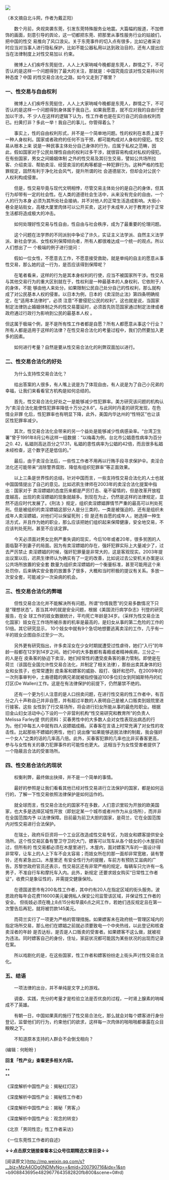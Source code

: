 ![](_resources/看上去很美——中国性交易合法化之路image0.jpg)

（本文摘自北斗网，作者为戴正阳）

  

　　数个月前，央视突袭东莞，引发东莞特殊服务业地震。大篇幅的报道，不加修饰的画面，刻意引导的舆论，这一切都把东莞、把那里从事性服务行业的姑娘们，把中国的性交
易推向了风口浪尖。关于东莞事件的切入点有很多，比如记者采访时应当对当事人进行隐私保护，比如不能公器私用以达到政治目的，还有人提出应当在法律制度上对性交易加以
约束。

　　微博上人们疾呼东莞挺住，人人上大家呐喊今晚都是东莞人，群情之下，不可否认的是这样一个问题得到了最大的关注，那就是：中国究竟应该对性交易持以何种态度？中国
的性交易合法化之路，如今又走到了哪里？

### 一、性交易与自由权利

　　微博上人们疾呼东莞挺住，人人上大家呐喊今晚都是东莞人，群情之下，不可否认的是这样一个问题得到身体属于我自己，如果我愿意，就不应对我的自由行使加以干涉。不
少人在这样的逻辑下认为，性工作者也是在实行自己的自由权利而已。扫黄打非？多此一举！我自己的事儿，你管得着么？

　　事实上，性的自由权利形式，并不是一个简单地问题。性的权利在本质上属于一种人身权利。国家或者政府的任何不当干预，都可能构成对人身权的侵犯。性交易从根本上来
说是一种民事主体处分自己身体的行为，应属于私权之范畴，因此，假如国家对于公民处理性自由的权利过多干涉，就很容易构成对私权的侵犯。在有些国家，男女之间婚姻体制
之外的性交易及其衍生交易，譬如公共场所拉客、介绍卖淫、帮助卖淫、经营卖淫的机构等都是一种犯罪行为。这种严格的性犯罪规定，固然有利于净化社会风气，提升所谓的社
会道德层次，但却会对公民个人权利构成侵害。

　　但是，性交易毕竟与现代文明相悖，尽管交易主体处分的是自己的身体，但其行为却带有一定的社会性。在人类的道德社会生活中，从来没有完全的自由，一个人的行为本身
必须为其所处社会接纳，并不对他人的正常生活造成影响。大街小巷全是站街女，高楼大厦里肉体可以公开买卖，这对于未成年人对于教育对于正常生活都将造成极大的冲击。

　　如何处理好性交易与性自由，性自由与社会秩序，成为了最重要的伦理问题。

　　这个问题在法学界的不同派别中争论了许久，实证主义法学派、自然主义法学派、新社会学派、女性权利保障倾向者，所有人都很难达成一个统一的观点。所以人们想出了一
个极端的例子进行提问：

　　假如一位女性，不愿意去工作，不愿意接受救助，就是单纯的自主的愿意从事性交易，那么她的这一行为，是否应该得到保障呢？

　　在笔者看来，这样的行为是其本身权利的行使，应当不被国家所干涉。性交易与其他交易行为的重大区别就在于，性权利是一种最基本的人身权利，它依附于人的身体，不能
够由他人来处分。如果限制公民自己处分自己的性权利，那么就构成了对公民基本人权的侵害。以日本为例，日本的《卖淫防止法》第四条明确规定，在“适用本法律时”，必须
注意“不要侵犯公民的权利”。这也就是说，当国家制定法律防止婚姻体制之外的性交易蔓延时，必须首先防范国家通过制定法律或者政府通过行政行为影响到公民的最基本人权
。

但这属于极端个例，是不是所有性工作者都是自愿？所有人都愿意从事这个行业？所有人都是适用于这样的法律？在性交易合法化的考量过程中，我们仍然要加入更多的因素。

　　如何进行考量？自然是要从性交易合法化的利弊双面加以进行。

### 二、性交易合法化的好处

　　为什么支持性交易合法化？

　　给出答案的人很多，有人嘴上说是为了体现自由，有人说是为了自己小兄弟的幸福，让我们来看看官方机构是如何总结的。

　　首先，性交易合法化好处之一是能够减少性犯罪率。美方研究该问题的机构认为“卖淫合法化能使性犯罪率降低十万分之8.6”。与此同时丹麦的研究发现，在色情业非罪
化后，性犯罪率也有明显下降，此外，美国内华达州的“性特区”也让该区性犯罪率减少。

　　其次，性交易合法化会带来的另一个益处是能够减少性病感染率。“台湾卫生署”曾于1991年8月公布这样一组数据︰“以梅毒为例，台北市公娼患性病率为百分之0.
42，私娼则高达百分之17.31，私娼的患性病率为公娼的42倍，而且很多私娼未经检查，这个数字还是低估的。”

　　最后，由于卖淫合法后，一些性工作者不用再以行贿手段寻求保护伞。卖淫合法化还可能带来“消除警界腐败、降低有组织犯罪率”等正面效果。

　　以上三条是世界性的总结，针对中国而言，一些支持性交易合法化的人士也就中国国情提出了自己的意见。比如迟夙生律师在2003年的卖淫合法化提案中指出：国家对于
卖淫嫖娼的态度历来都是严厉打击、毫不留情的，但是改革开放程度越高，出现的卖淫嫖娼的现象就越多。到现在为止，仍然是这样的法律规定，显然不适应时代发展了。《刑法
》规定，组织卖淫嫖娼罪情节严重的最高可以判处死刑。但是被组织的卖淫嫖娼这部分人是分三类的，一类是被强迫的，还有是组织未成年人卖淫嫖娼，对他们可以保留死刑；但
是还有自愿的成年人，她选择一种生活方式，并且作为她的职业，那么应该把她们组织起来保障健康，安全地交易，不应该判处死刑，甚至不应该定罪。

　　今天必须面对男女比例严重失调的现实，今后10年或者20年，很多贫困的人面临娶不到妻子的局面。因为有卖淫嫖娼的存在，强奸犯罪实际上大量减少了，过去严厉禁止
卖淫嫖娼的时候，强奸犯罪量是非常大的，这是客观现实。2003年提出议案以后，迟夙生律师认为确实有了一定的改善，比如说过去公安机关办案是以公共场所放置的安全套
数量为组织卖淫嫖娼的一个衡量标准，甚至可能用这个来处罚你，后来确实安全套的放置多了很多，大概和当时积极的提议有关系。多放一次安全套，可能减少一次染病的机会。

### 三、性交易合法化的弊端

　　但性交易合法化并不能解决所有问题。所谓“你情我愿”的交易多数情况下只是“理想状态”。首当其冲的就是安全问题，根据《美国流行病学杂志》刊登的研究报告，在全
球工作的妓女数据统计，平均死亡年龄是34岁。（采样为性交易合法化国家）妓女在工作场所被杀害的机率是最高的，是妇女从事的第二危险的工作的51倍。其它研究显示，
10个妓女中就有9个急切地想要逃离卖淫的工作，几乎有一半的妓女企图自杀过至少一次。

　　另外更有研究指出，许多卖淫女在少女时期就遭受过性虐待，她们“入行”的年龄一般都在12岁到14岁之间。她们中的大多数都有毒瘾或者精神疾病，三分之一的人是在
皮条客的胁迫下卖淫，她们经常性的遭受皮条客的暴力管制。即使是在荷兰（该国在全国允许性交易合法化，并制定了相关法律），那些出卖其身体的妇女和女孩子，也常常遭到
皮条客和嫖客的威胁、殴打、强奸和恐吓。在2009年的一次刑事审判中，土裔德籍的俩兄弟就被指控强迫100多位妇女到阿姆斯特丹的红灯区(De
Wallen)工作。这是在有法律保护的前提下，仍然屡禁不绝的。

　　还有一个更为引人注意的是人口拐卖问题，在进行性交易的性工作者中，有百分之八十声称自己并非自愿，并有超过半数的人表明自己是被人口贩卖到妓院里进行接客。这些
女性到了行交易场所，将会进行妇女所能从事的最危险职业。根据旧金山妇女活动中心下设的一个非营利机构“性交易研究和教育所”的负责人Melissa Farley提
供的资料：买春男性中的大多数人会对女性表现出病态的行为。他们中每五人中就有四人说嫖娼成瘾。买春客在言语上时常充满了对女性的攻击性。比起那些不嫖娼的男性，他们
说出像“如果能够逃脱法律的制裁，我会强奸一个女人”之类的话的几率高八倍。此外，买春客犯罪的几率也比非买春客更高，参与与女性有关的暴力犯罪事件的可能性也更大。
这相当于为女性受害者提供了一个隐蔽且合法的受害场所。

### 四、性交易合法化的现状

　　权衡利弊，最终做出抉择，并不是一个简单的事情。

　　最好的参照是让我们看看其他已经对性交易进行立法保护的国家，都是如何运行的，了解一下性交易依照法律保护是如何运作的。

　　就全球而言，性交易合法化的国家不在多数，人们意识里较为开放的欧美国家，也大多是选择区域性开放（即划定某一个城市或者州作为从业场所），而并非在全国范围内予
以法律保障。目前最为前卫大胆的国家，是荷兰，它在全国范围内对性交易进行合法保护。

　　在瑞士，政府斥巨资将一个工业区改造成性交易专区，为妓女和嫖客提供安全场所。这个性交易区备有警卫守卫的大门，嫖客可以驾车从各个妓女的小木屋前经过，但所有的
性交易都必须在木屋里进行。木屋内，面对嫖客汽车的一面设计得非常窄，让车上的人上下车不会太容易；而妓女所在的那一面却非常宽敞，装有警铃，还有紧急出口。木屋里还
有安全性行为的提醒，车前方有预防艾滋病的广告。苏黎世政府官员还表示，性交易区还有非常严格的规定，每辆车只允许有一名男子，不准自行车和摩托车入内。此外，新规定
还要求妓女购买“日常性工作者证”，收费只是象征性的，并需提交健康保险。

　　在德国波恩市有200名性工作者，其中约有20人在指定区域的街头服务。波恩政府每年会花费116000美元雇佣私人保安公司监管该区域，并保证性工作者的安全。
但街妓必须在晚上8点15分和早晨6点之间工作，若她们违反规定且在第一次警告后再犯，就将被罚款145美元。

　　而荷兰实行了一项更为严格的管理措施。如果嫖客未在政府统一管理区域内的指定场所交易，那么他们在嫖娼之前就必须要致电一个中央热线，以此登记和核查卖淫者的年龄
是否达标，是否是人口贩卖的受害者。如果嫖客不这么做，就被视为违法。同时嫖客自己的身份，住址，家庭状况都可能因为某些状况的出现而记录在案。

　　所以戏剧化的是，在这些国家，性工作者和嫖客纷纷走上街头声讨性交易合法化。

### 五、结语

　　一项法律的出台，并不单纯是文字上的游戏。

　　调查、实践，充分的考量才是检验立法是否优良的过程，一时肾上腺素的呐喊成不了英雄。

　　有朝一日，中国如果真的施行了性交易合法化，那么就会对每个嫖客进行身份登记，监督他们的行为，约束他们的欲求，这样每一次肉体的啪啪啪都暴露在众目睽睽之下。

　　不知道原本支持的人群会不会倒戈相向？

(编辑：何盼盼 )

  

  

**回复「性产业」查看更多相关内容。**

**  
**

《深度解析中国性产业：揭秘红灯区》

《深度解析中国性产业：揭秘性工作者》

《深度解析中国性产业：揭秘「男客」》

《深度解析中国性产业：观念的转变》

《北京「男同性恋」性工作者采访》

《一位东莞性工作者的自述》

  

**↓↓点击原文链接查看本公众号往期精选文章目录↓↓**

  

[阅读原文](http://mp.weixin.qq.com/s?__biz=MzA4ODg0NDMyNg==&mid=200790716&idx=1&sn
=b908843695e4829677643582820fb800&scene=0#rd)

